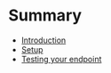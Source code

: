 # Summary

* [Introduction](README.md)
* [Setup](setup.md)
* [Testing your endpoint](testingendpoint.md)

